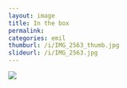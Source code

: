 ```yaml
---
layout: image
title: In the box
permalink: 
categories: emil
thumburl: /i/IMG_2563_thumb.jpg
slideurl: /i/IMG_2563.jpg 
---
```

![]({{site.url}}/i/IMG_2563.jpg)



